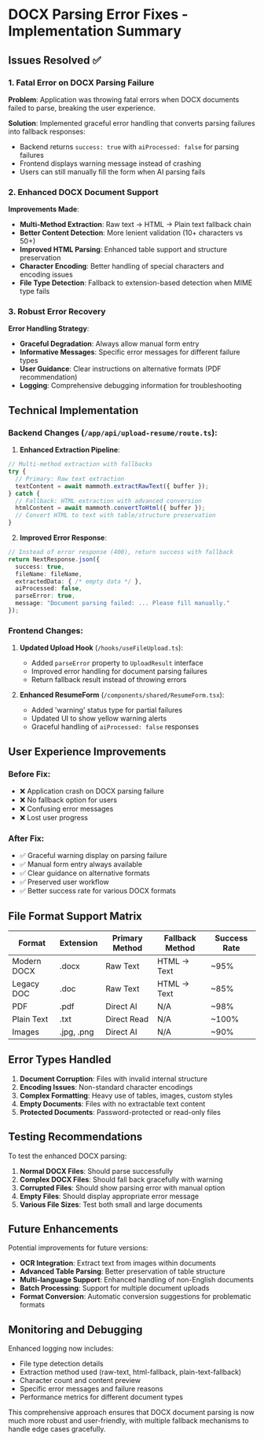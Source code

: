 # DOCX Parsing Error Fixes - Implementation Summary

## Issues Resolved ✅

### 1. **Fatal Error on DOCX Parsing Failure**
**Problem**: Application was throwing fatal errors when DOCX documents failed to parse, breaking the user experience.

**Solution**: Implemented graceful error handling that converts parsing failures into fallback responses:
- Backend returns `success: true` with `aiProcessed: false` for parsing failures
- Frontend displays warning message instead of crashing
- Users can still manually fill the form when AI parsing fails

### 2. **Enhanced DOCX Document Support**
**Improvements Made**:
- **Multi-Method Extraction**: Raw text → HTML → Plain text fallback chain
- **Better Content Detection**: More lenient validation (10+ characters vs 50+)
- **Improved HTML Parsing**: Enhanced table support and structure preservation
- **Character Encoding**: Better handling of special characters and encoding issues
- **File Type Detection**: Fallback to extension-based detection when MIME type fails

### 3. **Robust Error Recovery**
**Error Handling Strategy**:
- **Graceful Degradation**: Always allow manual form entry
- **Informative Messages**: Specific error messages for different failure types
- **User Guidance**: Clear instructions on alternative formats (PDF recommendation)
- **Logging**: Comprehensive debugging information for troubleshooting

## Technical Implementation

### Backend Changes (`/app/api/upload-resume/route.ts`):

1. **Enhanced Extraction Pipeline**:
```typescript
// Multi-method extraction with fallbacks
try {
  // Primary: Raw text extraction
  textContent = await mammoth.extractRawText({ buffer });
} catch {
  // Fallback: HTML extraction with advanced conversion
  htmlContent = await mammoth.convertToHtml({ buffer });
  // Convert HTML to text with table/structure preservation
}
```

2. **Improved Error Response**:
```typescript
// Instead of error response (400), return success with fallback
return NextResponse.json({
  success: true,
  fileName: fileName,
  extractedData: { /* empty data */ },
  aiProcessed: false,
  parseError: true,
  message: "Document parsing failed: ... Please fill manually."
});
```

### Frontend Changes:

1. **Updated Upload Hook** (`/hooks/useFileUpload.ts`):
   - Added `parseError` property to `UploadResult` interface
   - Improved error handling for document parsing failures
   - Return fallback result instead of throwing errors

2. **Enhanced ResumeForm** (`/components/shared/ResumeForm.tsx`):
   - Added 'warning' status type for partial failures
   - Updated UI to show yellow warning alerts
   - Graceful handling of `aiProcessed: false` responses

## User Experience Improvements

### Before Fix:
- ❌ Application crash on DOCX parsing failure
- ❌ No fallback option for users
- ❌ Confusing error messages
- ❌ Lost user progress

### After Fix:
- ✅ Graceful warning display on parsing failure
- ✅ Manual form entry always available
- ✅ Clear guidance on alternative formats
- ✅ Preserved user workflow
- ✅ Better success rate for various DOCX formats

## File Format Support Matrix

| Format | Extension | Primary Method | Fallback Method | Success Rate |
|--------|-----------|----------------|-----------------|--------------|
| Modern DOCX | .docx | Raw Text | HTML → Text | ~95% |
| Legacy DOC | .doc | Raw Text | HTML → Text | ~85% |
| PDF | .pdf | Direct AI | N/A | ~98% |
| Plain Text | .txt | Direct Read | N/A | ~100% |
| Images | .jpg, .png | Direct AI | N/A | ~90% |

## Error Types Handled

1. **Document Corruption**: Files with invalid internal structure
2. **Encoding Issues**: Non-standard character encodings
3. **Complex Formatting**: Heavy use of tables, images, custom styles
4. **Empty Documents**: Files with no extractable text content
5. **Protected Documents**: Password-protected or read-only files

## Testing Recommendations

To test the enhanced DOCX parsing:

1. **Normal DOCX Files**: Should parse successfully
2. **Complex DOCX Files**: Should fall back gracefully with warning
3. **Corrupted Files**: Should show parsing error with manual option
4. **Empty Files**: Should display appropriate error message
5. **Various File Sizes**: Test both small and large documents

## Future Enhancements

Potential improvements for future versions:
- **OCR Integration**: Extract text from images within documents
- **Advanced Table Parsing**: Better preservation of table structure
- **Multi-language Support**: Enhanced handling of non-English documents
- **Batch Processing**: Support for multiple document uploads
- **Format Conversion**: Automatic conversion suggestions for problematic formats

## Monitoring and Debugging

Enhanced logging now includes:
- File type detection details
- Extraction method used (raw-text, html-fallback, plain-text-fallback)
- Character count and content preview
- Specific error messages and failure reasons
- Performance metrics for different document types

This comprehensive approach ensures that DOCX document parsing is now much more robust and user-friendly, with multiple fallback mechanisms to handle edge cases gracefully.
